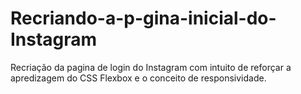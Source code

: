 # Recriando-a-p-gina-inicial-do-Instagram
Recriação da pagina de login do Instagram com intuito de reforçar a apredizagem do CSS Flexbox e o conceito de responsividade.
